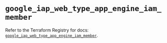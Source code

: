 # `google_iap_web_type_app_engine_iam_member`

Refer to the Terraform Registry for docs: [`google_iap_web_type_app_engine_iam_member`](https://registry.terraform.io/providers/hashicorp/google-beta/6.19.0/docs/resources/google_iap_web_type_app_engine_iam_member).
